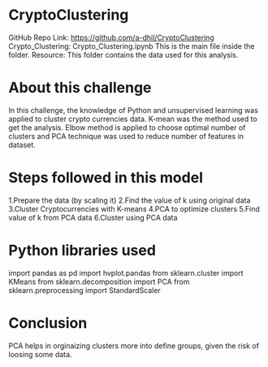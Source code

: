 # CryptoClustering

GitHub Repo Link: https://github.com/a-dhil/CryptoClustering
Crypto_Clustering: Crypto_Clustering.ipynb This is the main file inside the folder.
Resource: This folder contains the data used for this analysis.

# About this challenge

In this challenge, the knowledge of Python and unsupervised learning was applied to cluster crypto currencies data. K-mean was the method used to get the analysis. Elbow method is applied to choose optimal number of clusters and PCA technique was used to reduce number of features in dataset.

# Steps followed in this model

1.Prepare the data (by scaling it)
2.Find the value of k using original data
3.Cluster Cryptocurrencies with K-means
4.PCA to optimize clusters
5.Find value of k from PCA data
6.Cluster using PCA data

# Python libraries used

import pandas as pd
import hvplot.pandas
from sklearn.cluster import KMeans
from sklearn.decomposition import PCA
from sklearn.preprocessing import StandardScaler

# Conclusion

PCA helps in orginaizing clusters more into define groups, given the risk of loosing some data.